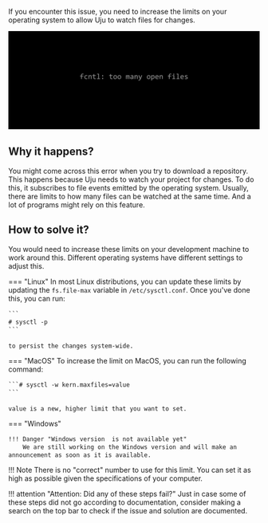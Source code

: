 If you encounter this issue, you need to increase the limits on your operating system to allow Uju to watch files for changes.


![Repo in a bad state](/assets/images/too-many-files-open.svg)


## **Why it happens?**
You might come across this error when you try to download a repository. This happens because Uju needs to watch your project for changes. To do this, it subscribes to file events emitted by the operating system. Usually, there are limits to how many files can be watched at the same time. And a lot of programs might rely on this feature.


## **How to solve it?**
You would need to increase these limits on your development machine to work around this. Different operating systems have different settings to adjust this.

=== "Linux"
    In most Linux distributions, you can update these limits by updating the ``fs.file-max`` variable in ``/etc/sysctl.conf``. Once you've done this, you can run:

    ```
    # sysctl -p
    ```

    to persist the changes system-wide.


=== "MacOS"
    To increase the limit on MacOS, you can run the following command:

    ```# sysctl -w kern.maxfiles=value
    ```

    value is a new, higher limit that you want to set.


=== "Windows"

    !!! Danger "Windows version  is not available yet"
        We are still working on the Windows version and will make an announcement as soon as it is available.


!!! Note 
    There is no "correct" number to use for this limit. You can set it as high as possible given the specifications of your computer.



!!! attention "Attention: Did any of these steps fail?"
    Just in case some of these steps did not go according to documentation, consider making a search on the top bar to check if the issue and solution are documented.